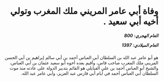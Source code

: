<h1 dir="rtl">وفاة أبي عامر المريني ملك المغرب وتولي أخيه أبي سعيد .</h1>

<h5 dir="rtl">العام الهجري:  800

العام الميلادي: 1397

</h5>

<p dir="rtl">هو أبو عامر عبد الله بن السلطان أبي العباس أحمد بن أبي سالم إبراهيم بن أبي الحسن المريني ملك المغرب صاحب فاس، وأقيم بعده أخوه أبو سعيد عثمان بن أبي العباس، والشيخ أبو العباس أحمد بن علي القبايلي هو القائم بتدبير الدولة على عادته منذ موت السلطان أبي العباس أحمد في أيام أبي فارس عبد العزيز، وأبي عامر عبد الله.</p></br>
